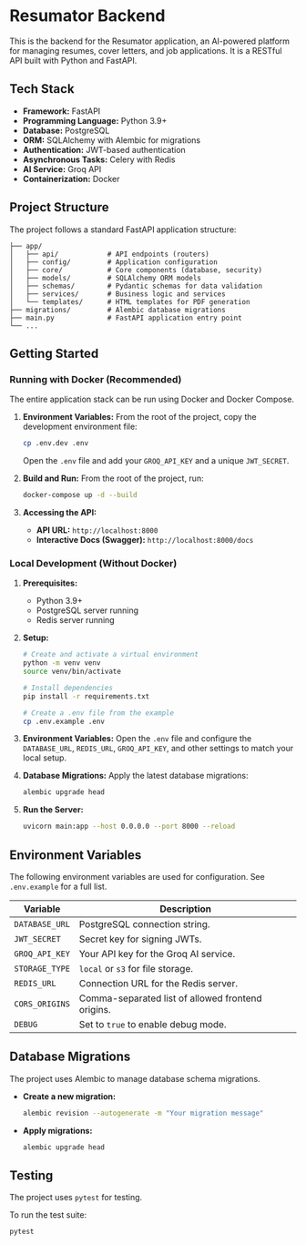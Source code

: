 # Resumator Backend

This is the backend for the Resumator application, an AI-powered platform for managing resumes, cover letters, and job applications. It is a RESTful API built with Python and FastAPI.

## Tech Stack

- **Framework:** FastAPI
- **Programming Language:** Python 3.9+
- **Database:** PostgreSQL
- **ORM:** SQLAlchemy with Alembic for migrations
- **Authentication:** JWT-based authentication
- **Asynchronous Tasks:** Celery with Redis
- **AI Service:** Groq API
- **Containerization:** Docker

## Project Structure

The project follows a standard FastAPI application structure:

```
├── app/
│   ├── api/            # API endpoints (routers)
│   ├── config/         # Application configuration
│   ├── core/           # Core components (database, security)
│   ├── models/         # SQLAlchemy ORM models
│   ├── schemas/        # Pydantic schemas for data validation
│   ├── services/       # Business logic and services
│   └── templates/      # HTML templates for PDF generation
├── migrations/         # Alembic database migrations
├── main.py             # FastAPI application entry point
└── ...
```

## Getting Started

### Running with Docker (Recommended)

The entire application stack can be run using Docker and Docker Compose.

1.  **Environment Variables:**
    From the root of the project, copy the development environment file:
    ```bash
    cp .env.dev .env
    ```
    Open the `.env` file and add your `GROQ_API_KEY` and a unique `JWT_SECRET`.

2.  **Build and Run:**
    From the root of the project, run:
    ```bash
    docker-compose up -d --build
    ```

3.  **Accessing the API:**
    - **API URL:** `http://localhost:8000`
    - **Interactive Docs (Swagger):** `http://localhost:8000/docs`

### Local Development (Without Docker)

1.  **Prerequisites:**
    - Python 3.9+
    - PostgreSQL server running
    - Redis server running

2.  **Setup:**
    ```bash
    # Create and activate a virtual environment
    python -m venv venv
    source venv/bin/activate

    # Install dependencies
    pip install -r requirements.txt

    # Create a .env file from the example
    cp .env.example .env
    ```

3.  **Environment Variables:**
    Open the `.env` file and configure the `DATABASE_URL`, `REDIS_URL`, `GROQ_API_KEY`, and other settings to match your local setup.

4.  **Database Migrations:**
    Apply the latest database migrations:
    ```bash
    alembic upgrade head
    ```

5.  **Run the Server:**
    ```bash
    uvicorn main:app --host 0.0.0.0 --port 8000 --reload
    ```

## Environment Variables

The following environment variables are used for configuration. See `.env.example` for a full list.

| Variable           | Description                                     |
| ------------------ | ----------------------------------------------- |
| `DATABASE_URL`     | PostgreSQL connection string.                   |
| `JWT_SECRET`       | Secret key for signing JWTs.                    |
| `GROQ_API_KEY`     | Your API key for the Groq AI service.           |
| `STORAGE_TYPE`     | `local` or `s3` for file storage.               |
| `REDIS_URL`        | Connection URL for the Redis server.            |
| `CORS_ORIGINS`     | Comma-separated list of allowed frontend origins.|
| `DEBUG`            | Set to `true` to enable debug mode.             |


## Database Migrations

The project uses Alembic to manage database schema migrations.

- **Create a new migration:**
  ```bash
  alembic revision --autogenerate -m "Your migration message"
  ```

- **Apply migrations:**
  ```bash
  alembic upgrade head
  ```

## Testing

The project uses `pytest` for testing.

To run the test suite:
```bash
pytest
```
